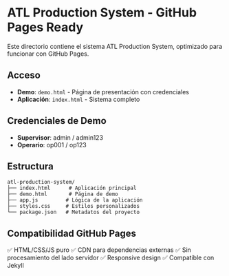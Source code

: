 # ATL Production System - GitHub Pages Ready

Este directorio contiene el sistema ATL Production System, optimizado para funcionar con GitHub Pages.

## Acceso
- **Demo**: `demo.html` - Página de presentación con credenciales
- **Aplicación**: `index.html` - Sistema completo

## Credenciales de Demo
- **Supervisor**: admin / admin123
- **Operario**: op001 / op123

## Estructura
```
atl-production-system/
├── index.html      # Aplicación principal
├── demo.html       # Página de demo
├── app.js         # Lógica de la aplicación
├── styles.css     # Estilos personalizados
└── package.json   # Metadatos del proyecto
```

## Compatibilidad GitHub Pages
✅ HTML/CSS/JS puro
✅ CDN para dependencias externas
✅ Sin procesamiento del lado servidor
✅ Responsive design
✅ Compatible con Jekyll
